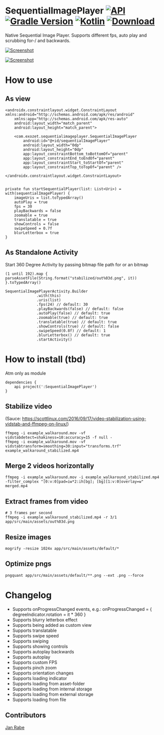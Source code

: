 # SequentialImagePlayer [![API](https://img.shields.io/badge/API-15%2B-brightgreen.svg?style=flat)](https://android-arsenal.com/api?level=15) [![Gradle Version](https://img.shields.io/badge/gradle-5.2.1-green.svg)](https://docs.gradle.org/current/release-notes)  [![Kotlin](https://img.shields.io/badge/kotlin-1.3.21-green.svg)](https://kotlinlang.org/) [ ![Download](https://api.bintray.com/packages/exozetag/maven/Sequential-Image-Player/images/download.svg) ](https://bintray.com/exozetag/maven/Sequential-Image-Player/_latestVersion)

Native Sequential Image Player. Supports different fps, auto play and scrubbing for-/ and backwards.  

[![Screenshot](demo.gif)](demo.gif)

[![Screenshot](screenshot.png)](screenshot.png)

# How to use

## As view

    <androidx.constraintlayout.widget.ConstraintLayout xmlns:android="http://schemas.android.com/apk/res/android"
        xmlns:app="http://schemas.android.com/apk/res-auto"
        android:layout_width="match_parent"
        android:layout_height="match_parent">
    
        <com.exozet.sequentialimageplayer.SequentialImagePlayer
            android:id="@+id/sequentialImagePlayer"
            android:layout_width="0dp"
            android:layout_height="0dp"
            app:layout_constraintBottom_toBottomOf="parent"
            app:layout_constraintEnd_toEndOf="parent"
            app:layout_constraintStart_toStartOf="parent"
            app:layout_constraintTop_toTopOf="parent" />
        
    </androidx.constraintlayout.widget.ConstraintLayout>

        
    private fun startSequentialPlayer(list: List<Uri>) = with(sequentialImagePlayer) {
        imageUris = list.toTypedArray()
        autoPlay = true
        fps = 30
        playBackwards = false
        zoomable = true
        translatable = true
        showControls = false
        swipeSpeed = 0.7f
        blurLetterbox = true
    }

## As Standalone Activity    

Start 360 Degree Activity by passing bitmap file path for or an  bitmap

    (1 until 192).map { parseAssetFile(String.format("stabilized/out%03d.png", it)) }.toTypedArray()

    SequentialImagePlayerActivity.Builder
                  .with(this)
                  .uris(list)
                  .fps(24) // default: 30
                  .playBackwards(false) // default: false
                  .autoPlay(false) // default: true
                  .zoomable(true) // default: true
                  .translatable(true) // default: true
                  .showControls(true) // default: false
                  .swipeSpeed(0.8f) // default: 1
                  .blurLetterbox() // default: true
                  .startActivity()
     
# How to install (tbd)

Atm only as module
    
    dependencies {
        api project(':SequentialImagePlayer')
    }

## Stabilize video

(Sauce: https://scottlinux.com/2016/09/17/video-stabilization-using-vidstab-and-ffmpeg-on-linux/)

    ffmpeg -i example_walkaround.mov -vf vidstabdetect=shakiness=10:accuracy=15 -f null -
    ffmpeg -i example_walkaround.mov -vf vidstabtransform=smoothing=30:input="transforms.trf" example_walkaround_stabilized.mp4
    
## Merge 2 videos horizontally

    ffmpeg -i example_walkaround.mov -i example_walkaround_stabilized.mp4 -filter_complex "[0:v:0]pad=iw*2:ih[bg]; [bg][1:v:0]overlay=w" merged.mp4
    
## Extract frames from video

    # 3 frames per second
    ffmpeg -i example_walkaround_stabilized.mp4 -r 3/1 app/src/main/assets/out%03d.png

## Resize images 

    mogrify -resize 1024x app/src/main/assets/default/*
    
## Optimize pngs

    pngquant app/src/main/assets/default/**.png --ext .png --force
    
# Changelog

* Supports onProgressChanged events, e.g.: onProgressChanged = { degreeIndicator.rotation = it * 360 }
* Supports blurry letterbox effect
* Supports being added as custom view
* Supports translatable
* Supports swipe speed
* Supports swiping  
* Supports showing controls
* Supports autoplay backwards
* Supports autoplay
* Supports custom FPS 
* Supports pinch zoom
* Supports orientation changes
* Supports loading indicator
* Supports loading from asset-folder
* Supports loading from internal storage
* Supports loading from external storage
* Supports loading from file 

## Contributors

[Jan Rabe](jan.rabe@exozet.com)